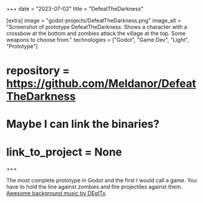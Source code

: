 +++
date = "2023-07-02"
title = "DefeatTheDarkness"

[extra]
image = "godot-projects/DefeatTheDarkness.png"
image_alt = "Screenshot of prototype DefeatTheDarkness. Shows a character with a crossbow at the bottom and zombies attack the village at the top. Some weapons to choose from."
technologies = ["Godot", "Game Dev", "Light", "Prototype"]
# repository = https://github.com/Meldanor/DefeatTheDarkness
# Maybe I can link the binaries?
# link_to_project = None
+++

The most complete prototype in Godot and the first I would call a game. You have to hold the line against zombies and fire projectiles against them. [Awesome background music by DEgITx](https://www.youtube.com/watch?v=xE6X4nWHY9w).
